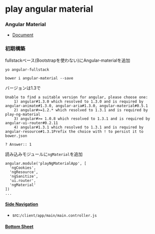 play angular material
=========

### Angular Material

 * [Document](https://material.angularjs.org/)

### 初期構築

fullstackベース(Bootstrapを使わない)にAngular-materialを追加

```
yo angular-fullstack

bower i angular-material --save
```

バージョンは1.3で

```
Unable to find a suitable version for angular, please choose one:
    1) angular#1.3.0 which resolved to 1.3.0 and is required by angular-animate#1.3.0, angular-aria#1.3.0, angular-material#0.5.1 
    2) angular#>=1.2.* which resolved to 1.3.1 and is required by play-ng-material 
    3) angular#>= 1.0.8 which resolved to 1.3.1 and is required by angular-ui-router#0.2.11 
    4) angular#1.3.1 which resolved to 1.3.1 and is required by angular-resource#1.3.1Prefix the choice with ! to persist it to bower.json

? Answer:: 1

```

読み込みモジュールに`ngMaterial`を追加

```
angular.module('playNgMaterialApp', [
  'ngCookies',
  'ngResource',
  'ngSanitize',
  'ui.router',
  'ngMaterial'
])
...
```

#### [Side Navigation](https://material.angularjs.org/#/demo/material.components.sidenav)

 * src:``/client/app/main/main.controller.js``


#### [Bottom Sheet](https://material.angularjs.org/#/demo/material.components.bottomSheet)

